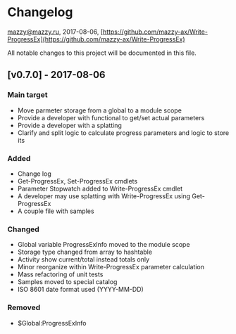 # Changelog

mazzy@mazzy.ru, 2017-08-06, [https://github.com/mazzy-ax/Write-ProgressEx](https://github.com/mazzy-ax/Write-ProgressEx)

All notable changes to this project will be documented in this file.

## [v0.7.0] - 2017-08-06

### Main target

- Move parmeter storage from a global to a module scope
- Provide a developer with functional to get/set actual parameters
- Provide a developer with a splatting
- Clarify and split logic to calculate progress parameters and logic to store its

### Added

- Change log
- Get-ProgressEx, Set-ProgressEx cmdlets
- Parameter Stopwatch added to Write-ProgressEx cmdlet
- A developer may use splatting with Write-ProgressEx using Get-ProgressEx
- A couple file with samples

### Changed

- Global variable ProgressExInfo moved to the module scope
- Storage type changed from array to hashtable
- Activity show current/total instead totals only
- Minor reorganize within Write-ProgressEx parameter calculation
- Mass refactoring of unit tests
- Samples moved to special catalog
- ISO 8601 date format used (YYYY-MM-DD)

### Removed

- $Global:ProgressExInfo
